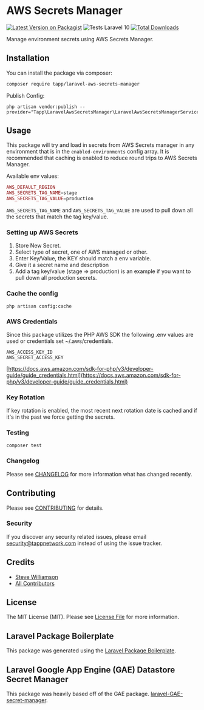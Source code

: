 # AWS Secrets Manager

[![Latest Version on Packagist](https://img.shields.io/packagist/v/tapp/laravel-aws-secrets-manager.svg?style=flat-square)](https://packagist.org/packages/tapp/laravel-aws-secrets-manager)
![Tests Laravel 10](https://github.com/TappNetwork/laravel-aws-secrets-manager/actions/workflows/run-tests-l10.yml/badge.svg)
[![Total Downloads](https://img.shields.io/packagist/dt/tapp/laravel-aws-secrets-manager.svg?style=flat-square)](https://packagist.org/packages/tapp/laravel-aws-secrets-manager)

Manage environment secrets using AWS Secrets Manager.

## Installation

You can install the package via composer:

```bash
composer require tapp/laravel-aws-secrets-manager
```

Publish Config:
```
php artisan vendor:publish --provider="Tapp\LaravelAwsSecretsManager\LaravelAwsSecretsManagerServiceProvider"
```

## Usage

This package will try and load in secrets from AWS Secrets manager in any environment that is in the `enabled-environments` config array.  It is recommended that caching is enabled to reduce round trips to AWS Secrets Manager.

Available env values:
``` php
AWS_DEFAULT_REGION
AWS_SECRETS_TAG_NAME=stage
AWS_SECRETS_TAG_VALUE=production
```

`AWS_SECRETS_TAG_NAME` and `AWS_SECRETS_TAG_VALUE` are used to pull down all the secrets that match the tag key/value.

### Setting up AWS Secrets

1. Store New Secret.
1. Select type of secret, one of AWS managed or other.
1. Enter Key/Value, the KEY should match a env variable.
1. Give it a secret name and description
1. Add a tag key/value (stage => production) is an example if you want to pull down all production secrets.

### Cache the config
```
php artisan config:cache
```

### AWS Credentials

Since this package utilizes the PHP AWS SDK the following .env values are used or credentials set ~/.aws/credentials.

```
AWS_ACCESS_KEY_ID
AWS_SECRET_ACCESS_KEY
```
[https://docs.aws.amazon.com/sdk-for-php/v3/developer-guide/guide_credentials.html](https://docs.aws.amazon.com/sdk-for-php/v3/developer-guide/guide_credentials.html)

### Key Rotation
If key rotation is enabled, the most recent next rotation date is cached and if it's in the past we force getting the secrets.

### Testing

``` bash
composer test
```

### Changelog

Please see [CHANGELOG](CHANGELOG.md) for more information what has changed recently.

## Contributing

Please see [CONTRIBUTING](CONTRIBUTING.md) for details.

### Security

If you discover any security related issues, please email security@tappnetwork.com instead of using the issue tracker.

## Credits

- [Steve Williamson](https://github.com/tapp)
- [All Contributors](../../contributors)

## License

The MIT License (MIT). Please see [License File](LICENSE.md) for more information.

## Laravel Package Boilerplate

This package was generated using the [Laravel Package Boilerplate](https://laravelpackageboilerplate.com).

## Laravel Google App Engine (GAE) Datastore Secret Manager

This package was heavily based off of the GAE package. [laravel-GAE-secret-manager](https://github.com/tommerrett/laravel-GAE-secret-manager).
